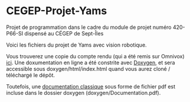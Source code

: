 # CEGEP-Projet-Yams

Projet de programmation dans le cadre du module de projet numéro 420-P66-SI dispensé au CÉGEP de Sept-Îles

Voici les fichiers du projet de Yams avec vision robotique.

Vous trouverez une copie du compte rendu (qui a été remis sur Omnivox) [ici](https://github.com/corentin703/CEGEP-Projet-Yams/blob/master/C%C3%89GEP%20-%20Projet%20Yams%20-%20Charte%20de%20projet.pdf).
Une doxumentation en ligne a été constrite avec [Doxygen](http://www.doxygen.nl), et sera accessible sous doxygen/html/index.html 
quand vous aurez cloné / téléchargé le dépôt.

Toutefois, une [documentation classique](https://github.com/corentin703/CEGEP-Projet-Yams/blob/master/doxygen/Documentation.pdf)
sous forme de fichier pdf est incluse dans le dossier doxygen (doxygen/Documentation.pdf). 
